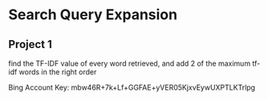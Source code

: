 # Search Query Expansion
## Project 1

find the TF-IDF value of every word retrieved, and add 2 of the maximum tf-idf words in the right order

Bing Account Key: mbw46R+7k+Lf+GGFAE+yVER05KjxvEywUXPTLKTrlpg
